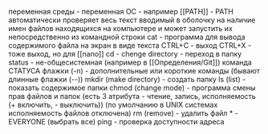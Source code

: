 переменная среды - переменная ОС - например [[PATH]] - PATH автоматически проверяет весь текст вводимый в оболочку на наличие имен файлов находящихся на компьютере и может запустить их непосредственно из командной строки
cat - программа для вывода содержимого файла на экран в виде текста
CTRL+C - выход
CTRL+X - тоже выход, но для [[nano]]
cd - chenge directory - переход в папку
status - не-общесистемная (например в [[Определения/Git]]) команда СТАТУСА
флажки (-n) - дополнительные или короткие команды (бывают длинные флажки (--))
mkdir (make directory) - создать папку
ls (list) - показать содержимое папки
chmod (change mode) - программа смены прав файлов и папок (есть 3 атрибута - чтение, запись, исполняемость (+ включить, - выключить)) (по умолчанию в UNIX системах исполняемость файлов отключена)
rm (remove) - удалить файл
\* - EVERYONE (выбрать все)
ping - проверка доступности адреса

